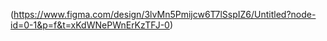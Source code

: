 (https://www.figma.com/design/3lvMn5Pmijcw6T7lSspIZ6/Untitled?node-id=0-1&p=f&t=xKdWNePWnErKzTFJ-0)
